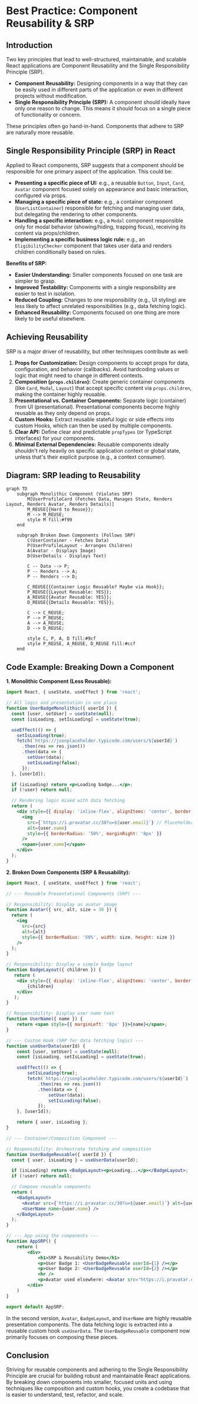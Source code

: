 # Best Practice: Component Reusability & SRP

## Introduction

Two key principles that lead to well-structured, maintainable, and scalable React applications are Component Reusability and the Single Responsibility Principle (SRP).

- **Component Reusability:** Designing components in a way that they can be easily used in different parts of the application or even in different projects without modification.
- **Single Responsibility Principle (SRP):** A component should ideally have only one reason to change. This means it should focus on a single piece of functionality or concern.

These principles often go hand-in-hand. Components that adhere to SRP are naturally more reusable.

## Single Responsibility Principle (SRP) in React

Applied to React components, SRP suggests that a component should be responsible for one primary aspect of the application. This could be:

- **Presenting a specific piece of UI:** e.g., a reusable `Button`, `Input`, `Card`, `Avatar` component focused solely on appearance and basic interaction, configured via props.
- **Managing a specific piece of state:** e.g., a container component (`UserListContainer`) responsible for fetching and managing user data, but delegating the rendering to other components.
- **Handling a specific interaction:** e.g., a `Modal` component responsible only for modal behavior (showing/hiding, trapping focus), receiving its content via props/children.
- **Implementing a specific business logic rule:** e.g., an `EligibilityChecker` component that takes user data and renders children conditionally based on rules.

**Benefits of SRP:**
- **Easier Understanding:** Smaller components focused on one task are simpler to grasp.
- **Improved Testability:** Components with a single responsibility are easier to test in isolation.
- **Reduced Coupling:** Changes to one responsibility (e.g., UI styling) are less likely to affect unrelated responsibilities (e.g., data fetching logic).
- **Enhanced Reusability:** Components focused on one thing are more likely to be useful elsewhere.

## Achieving Reusability

SRP is a major driver of reusability, but other techniques contribute as well:

1.  **Props for Customization:** Design components to accept props for data, configuration, and behavior (callbacks). Avoid hardcoding values or logic that might need to change in different contexts.
2.  **Composition (`props.children`):** Create generic container components (like `Card`, `Modal`, `Layout`) that accept specific content via `props.children`, making the container highly reusable.
3.  **Presentational vs. Container Components:** Separate logic (container) from UI (presentational). Presentational components become highly reusable as they only depend on props.
4.  **Custom Hooks:** Extract reusable stateful logic or side effects into custom Hooks, which can then be used by multiple components.
5.  **Clear API:** Define clear and predictable `propTypes` (or TypeScript interfaces) for your components.
6.  **Minimal External Dependencies:** Reusable components ideally shouldn't rely heavily on specific application context or global state, unless that's their explicit purpose (e.g., a context consumer).

## Diagram: SRP leading to Reusability

```mermaid
graph TD
    subgraph Monolithic Component (Violates SRP)
        M[UserProfileCard (Fetches Data, Manages State, Renders Layout, Renders Avatar, Renders Details)]
        M_REUSE{{Hard to Reuse}};
        M --> M_REUSE;
        style M fill:#f99
    end

    subgraph Broken Down Components (Follows SRP)
        C(UserContainer - Fetches Data)
        P(UserProfileLayout - Arranges Children)
        A(Avatar - Displays Image)
        D(UserDetails - Displays Text)
        
        C -- Data --> P;
        P -- Renders --> A;
        P -- Renders --> D;
        
        C_REUSE{{Container Logic Reusable? Maybe via Hook}};
        P_REUSE{{Layout Reusable: YES}};
        A_REUSE{{Avatar Reusable: YES}};
        D_REUSE{{Details Reusable: YES}};
        
        C --> C_REUSE;
        P --> P_REUSE;
        A --> A_REUSE;
        D --> D_REUSE;

        style C, P, A, D fill:#9cf
        style P_REUSE, A_REUSE, D_REUSE fill:#ccf
    end
```

## Code Example: Breaking Down a Component

**1. Monolithic Component (Less Reusable):**

```jsx
import React, { useState, useEffect } from 'react';

// All logic and presentation in one place
function UserBadgeMonolithic({ userId }) {
  const [user, setUser] = useState(null);
  const [isLoading, setIsLoading] = useState(true);

  useEffect(() => {
    setIsLoading(true);
    fetch(`https://jsonplaceholder.typicode.com/users/${userId}`)
      .then(res => res.json())
      .then(data => {
        setUser(data);
        setIsLoading(false);
      });
  }, [userId]);

  if (isLoading) return <p>Loading badge...</p>;
  if (!user) return null;

  // Rendering logic mixed with data fetching
  return (
    <div style={{ display: 'inline-flex', alignItems: 'center', border: '1px solid grey', padding: '5px', borderRadius: '15px' }}>
      <img 
        src={`https://i.pravatar.cc/30?u=${user.email}`} // Placeholder avatar
        alt={user.name} 
        style={{ borderRadius: '50%', marginRight: '8px' }}
      />
      <span>{user.name}</span>
    </div>
  );
}
```

**2. Broken Down Components (SRP & Reusability):**

```jsx
import React, { useState, useEffect } from 'react';

// --- Reusable Presentational Components (SRP) ---

// Responsibility: Display an avatar image
function Avatar({ src, alt, size = 30 }) {
  return (
    <img 
      src={src}
      alt={alt}
      style={{ borderRadius: '50%', width: size, height: size }}
    />
  );
}

// Responsibility: Display a simple badge layout
function BadgeLayout({ children }) {
   return (
    <div style={{ display: 'inline-flex', alignItems: 'center', border: '1px solid grey', padding: '5px', borderRadius: '15px' }}>
        {children}
    </div>
   );
}

// Responsibility: Display user name text
function UserName({ name }) {
    return <span style={{ marginLeft: '8px' }}>{name}</span>;
}

// --- Custom Hook (SRP for data fetching logic) ---
function useUserData(userId) {
    const [user, setUser] = useState(null);
    const [isLoading, setIsLoading] = useState(true);

    useEffect(() => {
        setIsLoading(true);
        fetch(`https://jsonplaceholder.typicode.com/users/${userId}`)
            .then(res => res.json())
            .then(data => {
                setUser(data);
                setIsLoading(false);
            });
    }, [userId]);

    return { user, isLoading };
}

// --- Container/Composition Component --- 

// Responsibility: Orchestrate fetching and composition
function UserBadgeReusable({ userId }) {
  const { user, isLoading } = useUserData(userId);

  if (isLoading) return <BadgeLayout><p>Loading...</p></BadgeLayout>;
  if (!user) return null;

  // Compose reusable components
  return (
    <BadgeLayout>
      <Avatar src={`https://i.pravatar.cc/30?u=${user.email}`} alt={user.name} />
      <UserName name={user.name} />
    </BadgeLayout>
  );
}

// --- App using the components ---
function AppSRP() {
    return (
        <div>
            <h1>SRP & Reusability Demo</h1>
            <p>User Badge 1: <UserBadgeReusable userId={1} /></p>
            <p>User Badge 2: <UserBadgeReusable userId={2} /></p>
            <hr />
            <p>Avatar used elsewhere: <Avatar src="https://i.pravatar.cc/50?u=other" alt="Other user" size={50} /></p>
        </div>
    )
}

export default AppSRP;
```

In the second version, `Avatar`, `BadgeLayout`, and `UserName` are highly reusable presentation components. The data fetching logic is extracted into a reusable custom hook `useUserData`. The `UserBadgeReusable` component now primarily focuses on composing these pieces.

## Conclusion

Striving for reusable components and adhering to the Single Responsibility Principle are crucial for building robust and maintainable React applications. By breaking down components into smaller, focused units and using techniques like composition and custom hooks, you create a codebase that is easier to understand, test, refactor, and scale. 
